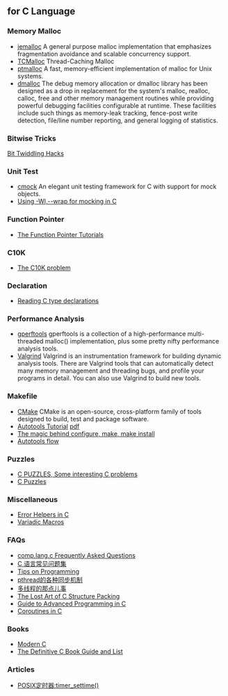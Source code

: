 ## for C Language

### Memory Malloc
- [jemalloc](https://github.com/jemalloc/jemalloc) A general purpose malloc implementation that emphasizes
fragmentation avoidance and scalable concurrency support.
- [TCMalloc](http://goog-perftools.sourceforge.net/doc/tcmalloc.html) Thread-Caching Malloc
- [ptmalloc](http://www.malloc.de/en/) A fast, memory-efficient implementation of malloc for Unix systems.
- [dmalloc](http://dmalloc.com/) The debug memory allocation or dmalloc library has been designed as a drop in replacement for the system's malloc, realloc, calloc, free and other memory management routines while providing powerful debugging facilities configurable at runtime. These facilities include such things as memory-leak tracking, fence-post write detection, file/line number reporting, and general logging of statistics.

### Bitwise Tricks
[Bit Twiddling Hacks](https://graphics.stanford.edu/~seander/bithacks.html)

### Unit Test
- [cmock](https://cmocka.org/) An elegant unit testing framework for C with support for mock objects.
- [Using -Wl,--wrap for mocking in C](http://sircmpwn.github.io/2016/07/19/Using-Wl-wrap-for-mocking-in-C.html)

### Function Pointer
- [The Function Pointer Tutorials](http://www.newty.de/fpt/index.html)

### C10K
- [The C10K problem](http://www.kegel.com/c10k.html)

### Declaration
- [Reading C type declarations](http://unixwiz.net/techtips/reading-cdecl.html)

### Performance Analysis
- [gperftools](https://github.com/gperftools/gperftools) gperftools is a collection of a high-performance multi-threaded malloc() implementation, plus some pretty nifty performance analysis tools.
- [Valgrind](http://valgrind.org/) Valgrind is an instrumentation framework for building dynamic analysis tools. There are Valgrind tools that can automatically detect many memory management and threading bugs, and profile your programs in detail. You can also use Valgrind to build new tools.

### Makefile
- [CMake](https://cmake.org/) CMake is an open-source, cross-platform family of tools designed to build, test and package software.
- [Autotools Tutorial](https://www.lrde.epita.fr/~adl/autotools.html) [pdf](./autotools-tutorial.pdf)
- [The magic behind configure, make, make install](https://robots.thoughtbot.com/the-magic-behind-configure-make-make-install)
- [Autotools flow](./autotools-flow.gif)

### Puzzles
- [C PUZZLES, Some interesting C problems](http://www.gowrikumar.com/c/index.php)
- [C Puzzles](https://chortle.ccsu.edu/CPuzzles/CPuzzlesMain.html)

### Miscellaneous
- [Error Helpers in C](http://mattjohnston.co/posts/2017/01/09/error-helpers-in-c.html)
- [Variadic Macros](https://gcc.gnu.org/onlinedocs/cpp/Variadic-Macros.html)

### FAQs
- [comp.lang.c Frequently Asked Questions](http://c-faq.com/)
- [C 语言常见问题集](http://c-faq-chn.sourceforge.net/ccfaq/ccfaq.html)
- [Tips on Programming](http://users.bestweb.net/~ctips/)
- [pthread的各种同步机制](https://casatwy.com/pthreadde-ge-chong-tong-bu-ji-zhi.html)
- [多线程的那点儿事](http://blog.csdn.net/feixiaoxing/article/details/7064559)
- [The Lost Art of C Structure Packing](http://www.catb.org/esr/structure-packing/)
- [Guide to Advanced Programming in C](http://pfacka.binaryparadise.com/articles/guide-to-advanced-programming-in-C.html?utm_source=statuscode&utm_medium=email)
- [Coroutines in C](https://www.chiark.greenend.org.uk/~sgtatham/coroutines.html)

### Books
- [Modern C](http://icube-icps.unistra.fr/img_auth.php/d/db/ModernC.pdf)
- [The Definitive C Book Guide and List](https://stackoverflow.com/questions/562303/the-definitive-c-book-guide-and-list)

### Articles
- [POSIX定时器:timer_settime()](http://kimi.it/508.html)
